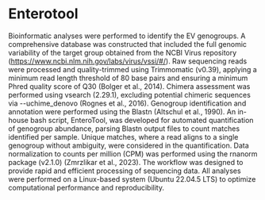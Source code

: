 # Enterotool
Bioinformatic analyses were performed to identify the EV genogroups. A comprehensive database was constructed that included the full genomic variability of the target group obtained from the NCBI Virus repository (https://www.ncbi.nlm.nih.gov/labs/virus/vssi/#/). Raw sequencing reads were processed and quality-trimmed using Trimmomatic (v0.39), applying a minimum read length threshold of 80 base pairs and ensuring a minimum Phred quality score of Q30 (Bolger et al., 2014). Chimera assessment was performed using vsearch (2.29.1), excluding potential chimeric sequences via --uchime_denovo (Rognes et al., 2016). Genogroup identification and annotation were performed using the Blastn (Altschul et al., 1990). An in-house bash script, EnteroTool, was developed for automated quantification of genogroup abundance, parsing Blastn output files to count matches identified per sample. Unique matches, where a read aligns to a single genogroup without ambiguity, were considered in the quantification. Data normalization to counts per million (CPM) was performed using the rnanorm package (v2.1.0) (Zmrzlikar et al., 2023).  The workflow was designed to provide rapid and efficient processing of sequencing data. All analyses were performed on a Linux-based system (Ubuntu 22.04.5 LTS) to optimize computational performance and reproducibility.
